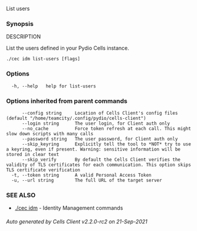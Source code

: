 List users

### Synopsis


DESCRIPTION	

  List the users defined in your Pydio Cells instance.


```
./cec idm list-users [flags]
```

### Options

```
  -h, --help   help for list-users
```

### Options inherited from parent commands

```
      --config string     Location of Cells Client's config files (default "/home/teamcity/.config/pydio/cells-client")
      --login string      The user login, for Client auth only
      --no_cache          Force token refresh at each call. This might slow down scripts with many calls
      --password string   The user password, for Client auth only
      --skip_keyring      Explicitly tell the tool to *NOT* try to use a keyring, even if present. Warning: sensitive information will be stored in clear text
      --skip_verify       By default the Cells Client verifies the validity of TLS certificates for each communication. This option skips TLS certificate verification
  -t, --token string      A valid Personal Access Token
  -u, --url string        The full URL of the target server
```

### SEE ALSO

* [./cec idm](./cec-idm)	 - Identity Management commands

###### Auto generated by Cells Client v2.2.0-rc2 on 21-Sep-2021
